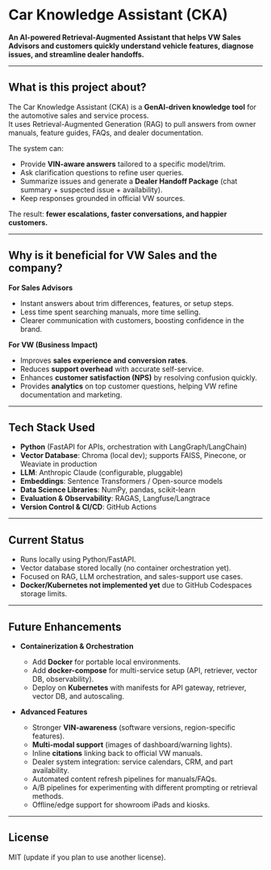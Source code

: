 # Car Knowledge Assistant (CKA)

**An AI-powered Retrieval-Augmented Assistant that helps VW Sales Advisors and customers quickly understand vehicle features, diagnose issues, and streamline dealer handoffs.**

---

## What is this project about?

The Car Knowledge Assistant (CKA) is a **GenAI-driven knowledge tool** for the automotive sales and service process.  
It uses Retrieval-Augmented Generation (RAG) to pull answers from owner manuals, feature guides, FAQs, and dealer documentation.  

The system can:
- Provide **VIN-aware answers** tailored to a specific model/trim.
- Ask clarification questions to refine user queries.
- Summarize issues and generate a **Dealer Handoff Package** (chat summary + suspected issue + availability).
- Keep responses grounded in official VW sources.

The result: **fewer escalations, faster conversations, and happier customers.**

---

## Why is it beneficial for VW Sales and the company?

**For Sales Advisors**
- Instant answers about trim differences, features, or setup steps.
- Less time spent searching manuals, more time selling.
- Clearer communication with customers, boosting confidence in the brand.

**For VW (Business Impact)**
- Improves **sales experience and conversion rates**.
- Reduces **support overhead** with accurate self-service.
- Enhances **customer satisfaction (NPS)** by resolving confusion quickly.
- Provides **analytics** on top customer questions, helping VW refine documentation and marketing.

---

## Tech Stack Used

- **Python** (FastAPI for APIs, orchestration with LangGraph/LangChain)  
- **Vector Database**: Chroma (local dev); supports FAISS, Pinecone, or Weaviate in production  
- **LLM**: Anthropic Claude (configurable, pluggable)  
- **Embeddings**: Sentence Transformers / Open-source models  
- **Data Science Libraries**: NumPy, pandas, scikit-learn  
- **Evaluation & Observability**: RAGAS, Langfuse/Langtrace  
- **Version Control & CI/CD**: GitHub Actions  

---

## Current Status

- Runs locally using Python/FastAPI.  
- Vector database stored locally (no container orchestration yet).  
- Focused on RAG, LLM orchestration, and sales-support use cases.  
- **Docker/Kubernetes not implemented yet** due to GitHub Codespaces storage limits.  

---

## Future Enhancements

- **Containerization & Orchestration**
  - Add **Docker** for portable local environments.  
  - Add **docker-compose** for multi-service setup (API, retriever, vector DB, observability).  
  - Deploy on **Kubernetes** with manifests for API gateway, retriever, vector DB, and autoscaling.  

- **Advanced Features**
  - Stronger **VIN-awareness** (software versions, region-specific features).  
  - **Multi-modal support** (images of dashboard/warning lights).  
  - Inline **citations** linking back to official VW manuals.  
  - Dealer system integration: service calendars, CRM, and part availability.  
  - Automated content refresh pipelines for manuals/FAQs.  
  - A/B pipelines for experimenting with different prompting or retrieval methods.  
  - Offline/edge support for showroom iPads and kiosks.  

---

## License

MIT (update if you plan to use another license).
